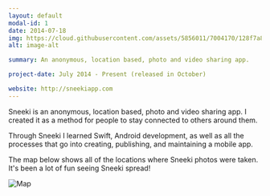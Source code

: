 ```yaml
---
layout: default
modal-id: 1
date: 2014-07-18
img: https://cloud.githubusercontent.com/assets/5856011/7004170/128f7a8c-dc35-11e4-9545-d9d47fe4a54a.png
alt: image-alt

summary: An anonymous, location based, photo and video sharing app.

project-date: July 2014 - Present (released in October)

website: http://sneekiapp.com
---
```


Sneeki is an anonymous, location based, photo and video sharing app. I created it as a method for people to stay connected to others around them.

Through Sneeki I learned Swift, Android development, as well as all the processes that go into creating, publishing, and maintaining a mobile app.

The map below shows all of the locations where Sneeki photos were taken. It's been a lot of fun seeing Sneeki spread!

<img src="https://cloud.githubusercontent.com/assets/5856011/7004172/15712304-dc35-11e4-968e-ae1da892caeb.png" class="img-responsive img-centered" alt="Map">
